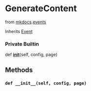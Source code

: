 GenerateContent
==========================
from <a href="api/mkdocs">mkdocs</a>.<a href="api/mkdocs/events">events</a>


Inherits <a href="api/mkdocs/events/Event">Event</a>









### Private Builtin


def [__init__](#def-__init__)(self, config, page)







Methods
---------------





### `def __init__(self, config, page)`








